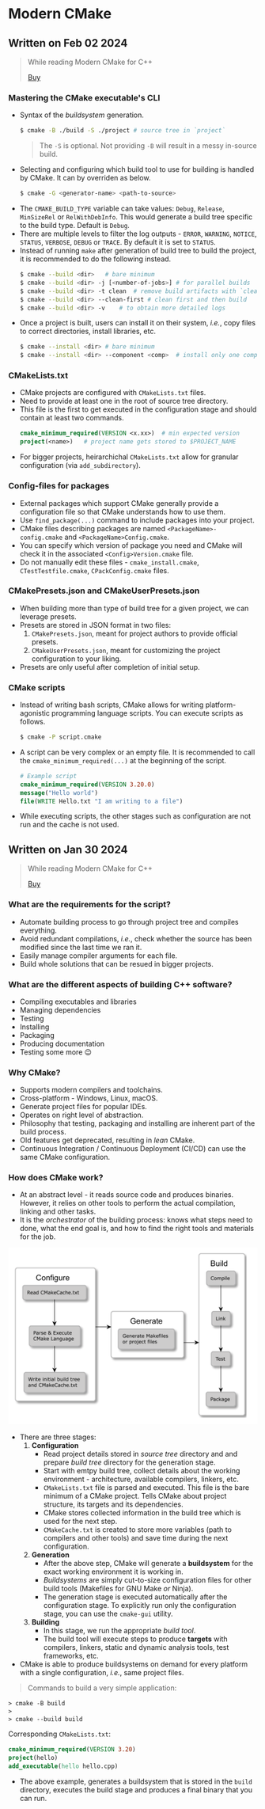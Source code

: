# Modern CMake

## Written on Feb 02 2024

> While reading Modern CMake for C++
>
> [Buy](https://www.packtpub.com/product/modern-cmake-for-c/9781801070058)

### Mastering the CMake executable's CLI
- Syntax of the _buildsystem_ generation.
    ```bash
    $ cmake -B ./build -S ./project # source tree in `project`
    ```
    > The `-S` is optional. Not providing `-B` will result in a
    > messy in-source build.
- Selecting and configuring which build tool to use for building
 is handled by CMake. It can by overriden as below.
    ```bash
    $ cmake -G <generator-name> <path-to-source>
    ```
- The `CMAKE_BUILD_TYPE` variable can take values: `Debug`,
 `Release`, `MinSizeRel` or `RelWithDebInfo`. This would generate
 a build tree specific to the build type. Default is `Debug`.
- There are multiple levels to filter the log outputs - `ERROR`,
 `WARNING`, `NOTICE`, `STATUS`, `VERBOSE`, `DEBUG` or `TRACE`. By
 default it is set to `STATUS`.
- Instead of running `make` after generation of build tree to build
 the project, it is recommended to do the following instead.
    ```bash
    $ cmake --build <dir>   # bare minimum
    $ cmake --build <dir> -j [<number-of-jobs>] # for parallel builds
    $ cmake --build <dir> -t clean  # remove build artifacts with `clean` target
    $ cmake --build <dir> --clean-first # clean first and then build
    $ cmake --build <dir> -v    # to obtain more detailed logs
    ```
- Once a project is built, users can install it on their system, _i.e._,
 copy files to correct directories, install libraries, etc.
    ```bash
    $ cmake --install <dir> # bare minimum
    $ cmake --install <dir> --component <comp>  # install only one component
    ```

### CMakeLists.txt
- CMake projects are configured with `CMakeLists.txt` files.
- Need to provide at least one in the root of source tree directory.
- This file is the first to get executed in the configuration stage and
 should contain at least two commands.
    ```cmake
    cmake_minimum_required(VERSION <x.xx>)  # min expected version
    project(<name>)   # project name gets stored to $PROJECT_NAME
    ```
- For bigger projects, heirarchichal `CMakeLists.txt` allow for granular
 configuration (via `add_subdirectory`).

### Config-files for packages
- External packages which support CMake generally provide a configuration
 file so that CMake understands how to use them.
- Use `find_package(...)` command to include packages into your project.
- CMake files describing packages are named `<PackageName>-config.cmake`
 and `<PackageName>Config.cmake`.
- You can specify which version of package you need and CMake will check
 it in the associated `<Config>Version.cmake` file.
- Do not manually edit these files - `cmake_install.cmake`,
 `CTestTestfile.cmake`, `CPackConfig.cmake` files.

### CMakePresets.json and CMakeUserPresets.json
- When building more than type of build tree for a given project, we can
 leverage presets.
- Presets are stored in JSON format in two files:
    1. `CMakePresets.json`, meant for project authors to provide official
     presets.
    2. `CMakeUserPresets.json`, meant for customizing the project configuration
     to your liking.
- Presets are only useful after completion of initial setup.

### CMake scripts
- Instead of writing bash scripts, CMake allows for writing platform-agonistic
 programming language scripts. You can execute scripts as follows.
    ```bash
    $ cmake -P script.cmake
    ```
- A script can be very complex or an empty file. It is recommended to call the
 `cmake_minimum_required(...)` at the beginning of the script.
    ```cmake
    # Example script
    cmake_minimum_required(VERSION 3.20.0)
    message("Hello world")
    file(WRITE Hello.txt "I am writing to a file")
    ```
- While executing scripts, the other stages such as configuration are not run
 and the cache is not used.


## Written on Jan 30 2024

> While reading Modern CMake for C++
>
> [Buy](https://www.packtpub.com/product/modern-cmake-for-c/9781801070058)


### What are the requirements for the script?
- Automate building process to go through project tree and compiles everything.
- Avoid redundant compilations, _i.e._, check whether the source has been modified
 since the last time we ran it.
- Easily manage compiler arguments for each file.
- Build whole solutions that can be resued in bigger projects.

### What are the different aspects of building C++ software?
- Compiling executables and libraries
- Managing dependencies
- Testing
- Installing
- Packaging
- Producing documentation
- Testing some more :wink:

### Why CMake?
- Supports modern compilers and toolchains.
- Cross-platform - Windows, Linux, macOS.
- Generate project files for popular IDEs.
- Operates on right level of abstraction.
- Philosophy that testing, packaging and installing are inherent part
 of the build process.
- Old features get deprecated, resulting in _lean_ CMake.
- Continuous Integration / Continuous Deployment (CI/CD) can use the
 same CMake configuration.

### How does CMake work?
- At an abstract level - it reads source code and produces binaries.
 However, it relies on other tools to perform the actual compilation,
 linking and other tasks.
- It is the _orchestrator_ of the building process: knows what steps
 need to done, what the end goal is, and how to find the right tools
 and materials for the job.

![stages-cmake.png](assets/stages-cmake.png)

- There are three stages:
    1. **Configuration**
        - Read project details stored in _source tree_ directory and
         and prepare _build tree_ directory for the generation stage.
        - Start with emtpy build tree, collect details about the working
         environment - architecture, available compilers, linkers, etc.
        - `CMakeLists.txt` file is parsed and executed. This file is the
         bare minimum of a CMake project. Tells CMake about project
         structure, its targets and its dependencies.
        - CMake stores collected information in the build tree which
         is used for the next step.
        - `CMakeCache.txt` is created to store more variables (path
         to compilers and other tools) and save time during the next
         configuration.
    2. **Generation**
        - After the above step, CMake will generate a **buildsystem**
         for the exact working environment it is working in.
        - _Buildsystems_ are simply cut-to-size configuration files
         for other build tools (Makefiles for GNU Make _or_ Ninja).
        - The generation stage is executed automatically after the
         configuration stage. To explicitly run only the configuration
         stage, you can use the `cmake-gui` utility.
    3. **Building**
        - In this stage, we run the appropriate _build tool_.
        - The build tool will execute steps to produce **targets** with
         compilers, linkers, static and dynamic analysis tools, test
         frameworks, etc.
- CMake is able to produce buildsystems on demand for every platform
 with a single configuration, _i.e._, same project files.

> Commands to build a very simple application:
>
    > cmake -B build
    >
    > cmake --build build
>

Corresponding `CMakeLists.txt`:
```cmake
cmake_minimum_required(VERSION 3.20)
project(hello)
add_executable(hello hello.cpp)
```

- The above example, generates a buildsystem that is stored in the
 `build` directory, executes the build stage and produces a final
 binary that you can run.
